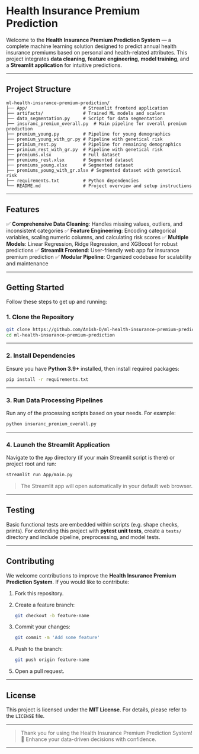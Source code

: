 # Health Insurance Premium Prediction

Welcome to the **Health Insurance Premium Prediction System** — a complete machine learning solution designed to predict annual health insurance premiums based on personal and health-related attributes. This project integrates **data cleaning**, **feature engineering**, **model training**, and a **Streamlit application** for intuitive predictions.

---

## Project Structure

```
ml-health-insurance-premium-prediction/
├── App/                     # Streamlit frontend application
├── artifacts/               # Trained ML models and scalers
├── data_segmentation.py     # Script for data segmentation
├── insuranc_premium_overall.py  # Main pipeline for overall premium prediction
├── premium_young.py         # Pipeline for young demographics
├── premium_young_with_gr.py # Pipeline with genetical risk
├── primium_rest.py          # Pipeline for remaining demographics
├── primium_rest_with_gr.py  # Pipeline with genetical risk
├── premiums.xlsx            # Full dataset
├── premiums_rest.xlsx       # Segmented dataset
├── premiums_young.xlsx      # Segmented dataset
├── premiums_young_with_gr.xlsx # Segmented dataset with genetical risk
├── requirements.txt         # Python dependencies
└── README.md                # Project overview and setup instructions
```

---

## Features

✅ **Comprehensive Data Cleaning**: Handles missing values, outliers, and inconsistent categories
✅ **Feature Engineering**: Encoding categorical variables, scaling numeric columns, and calculating risk scores
✅ **Multiple Models**: Linear Regression, Ridge Regression, and XGBoost for robust predictions
✅ **Streamlit Frontend**: User-friendly web app for insurance premium prediction
✅ **Modular Pipeline**: Organized codebase for scalability and maintenance

---

## Getting Started

Follow these steps to get up and running:

### 1. Clone the Repository

```bash
git clone https://github.com/An1sh-D/ml-health-insurance-premium-prediction.git
cd ml-health-insurance-premium-prediction
```

---

### 2. Install Dependencies

Ensure you have **Python 3.9+** installed, then install required packages:

```bash
pip install -r requirements.txt
```

---

### 3. Run Data Processing Pipelines

Run any of the processing scripts based on your needs. For example:

```bash
python insuranc_premium_overall.py
```

---

### 4. Launch the Streamlit Application

Navigate to the `App` directory (if your main Streamlit script is there) or project root and run:

```bash
streamlit run App/main.py
```

> The Streamlit app will open automatically in your default web browser.

---

## Testing

Basic functional tests are embedded within scripts (e.g. shape checks, prints). For extending this project with **pytest unit tests**, create a `tests/` directory and include pipeline, preprocessing, and model tests.

---

## Contributing

We welcome contributions to improve the **Health Insurance Premium Prediction System**. If you would like to contribute:

1. Fork this repository.

2. Create a feature branch:

   ```bash
   git checkout -b feature-name
   ```

3. Commit your changes:

   ```bash
   git commit -m 'Add some feature'
   ```

4. Push to the branch:

   ```bash
   git push origin feature-name
   ```

5. Open a pull request.

---

## License

This project is licensed under the **MIT License**. For details, please refer to the `LICENSE` file.

---

> Thank you for using the Health Insurance Premium Prediction System! 🎯 Enhance your data-driven decisions with confidence.

---

